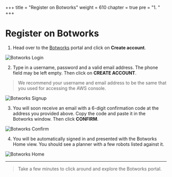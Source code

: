 +++
title = "Register on Botworks"
weight = 610
chapter = true
pre = "1. "
+++

# Register on Botworks

1. Head over to the [Botworks](https://dev.d1aqmxpt45hipw.amplifyapp.com/) portal and click on **Create account**.

![Botworks Login](/botworks-login.png?classes=border)

2. Type in a username, password and a valid email address. The phone field may be left empty. Then click on **CREATE ACCOUNT**.

> We recommend your username and email address to be the same that you used for accessing the AWS console.

![Botworks Signup](/botworks-signup.png?classes=border)

3. You will soon receive an email with a 6-digit confirmation code at the address you provided above. Copy the code and paste it in the Botworks window. Then click **CONFIRM**.

![Botworks Confirm](/botworks-confirm.png?classes=border)

4. You will be automatically signed in and presented with the Botworks Home view. You should see a planner with a few robots listed against it.

![Botworks Home](/botworks-home.png?classes=border)

---

> Take a few minutes to click around and explore the Botworks portal.
